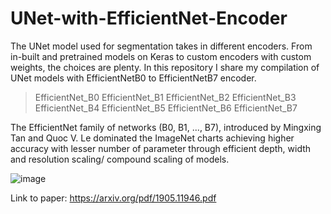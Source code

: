 # UNet-with-EfficientNet-Encoder
The UNet model used for segmentation takes in different encoders. From in-built and pretrained models on Keras to custom encoders with custom weights, the choices are plenty. In this repository I share my compilation of UNet models with EfficientNetB0 to EfficientNetB7 encoder.

> EfficientNet_B0
> EfficientNet_B1
> EfficientNet_B2
> EfficientNet_B3
> EfficientNet_B4
> EfficientNet_B5
> EfficientNet_B6
> EfficientNet_B7

The EfficientNet family of networks (B0, B1, ..., B7), introduced by Mingxing Tan and Quoc V. Le dominated the ImageNet charts achieving higher accuracy with lesser number of parameter through efficient depth, width and resolution scaling/ compound scaling of models.

![image](https://user-images.githubusercontent.com/47257557/144846483-32cd13b5-7b73-40d0-9bbf-51db19f0a1ab.png)

Link to paper: https://arxiv.org/pdf/1905.11946.pdf

